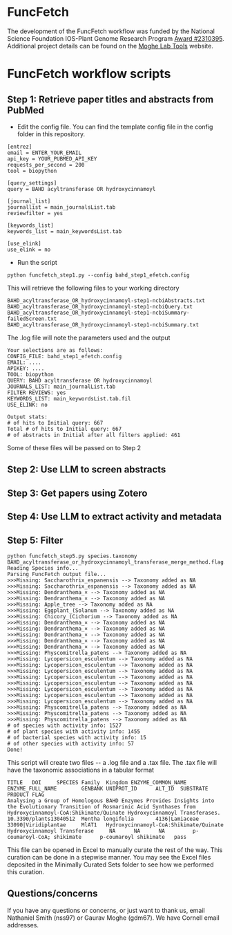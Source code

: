 # FuncFetch
The development of the FuncFetch workflow was funded by the National Science Foundation IOS-Plant Genome Research Program [Award #2310395](https://www.nsf.gov/awardsearch/showAward?AWD_ID=2310395&HistoricalAwards=false). Additional project details can be found on the [Moghe Lab Tools](https://tools.moghelab.org/funczymedb) website.

# FuncFetch workflow scripts

## Step 1: Retrieve paper titles and abstracts from PubMed
* Edit the config file. You can find the template config file in the config folder in this repository.
```
[entrez]
email = ENTER_YOUR_EMAIL
api_key = YOUR_PUBMED_API_KEY
requests_per_second = 200
tool = biopython

[query_settings]
query = BAHD acyltransferase OR hydroxycinnamoyl

[journal_list]
journallist = main_journalsList.tab
reviewfilter = yes

[keywords_list]
keywords_list = main_keywordsList.tab

[use_elink]
use_elink = no
```

* Run the script
```console
python funcfetch_step1.py --config bahd_step1_efetch.config
```
This will retrieve the following files to your working directory
```console
BAHD_acyltransferase_OR_hydroxycinnamoyl-step1-ncbiAbstracts.txt
BAHD_acyltransferase_OR_hydroxycinnamoyl-step1-ncbiQuery.txt
BAHD_acyltransferase_OR_hydroxycinnamoyl-step1-ncbiSummary-failedScreen.txt
BAHD_acyltransferase_OR_hydroxycinnamoyl-step1-ncbiSummary.txt
```
The .log file will note the parameters used and the output
```
Your selections are as follows:
CONFIG_FILE: bahd_step1_efetch.config
EMAIL: ....
APIKEY: ....
TOOL: biopython
QUERY: BAHD acyltransferase OR hydroxycinnamoyl
JOURNALS_LIST: main_journalList.tab
FILTER REVIEWS: yes
KEYWORDS_LIST: main_keywordsList.tab.fil
USE_ELINK: no

Output stats:
# of hits to Initial query: 667
Total # of hits to Initial query: 667
# of abstracts in Initial after all filters applied: 461
```
Some of these files will be passed on to Step 2

## Step 2: Use LLM to screen abstracts
## Step 3: Get papers using Zotero
## Step 4: Use LLM to extract activity and metadata
## Step 5: Filter
```console
python funcfetch_step5.py species.taxonomy BAHD_acyltransferase_or_hydroxycinnamoyl_transferase_merge_method.flag.tsv
Reading Species info...
Parsing FuncFetch output file...
>>>Missing: Saccharothrix_espanensis --> Taxonomy added as NA
>>>Missing: Saccharothrix_espanensis --> Taxonomy added as NA
>>>Missing: Dendranthema_× --> Taxonomy added as NA
>>>Missing: Dendranthema_× --> Taxonomy added as NA
>>>Missing: Apple_tree --> Taxonomy added as NA
>>>Missing: Eggplant_(Solanum --> Taxonomy added as NA
>>>Missing: Chicory_(Cichorium --> Taxonomy added as NA
>>>Missing: Dendranthema_× --> Taxonomy added as NA
>>>Missing: Dendranthema_× --> Taxonomy added as NA
>>>Missing: Dendranthema_× --> Taxonomy added as NA
>>>Missing: Dendranthema_× --> Taxonomy added as NA
>>>Missing: Dendranthema_× --> Taxonomy added as NA
>>>Missing: Physcomitrella_patens --> Taxonomy added as NA
>>>Missing: Lycopersicon_esculentum --> Taxonomy added as NA
>>>Missing: Lycopersicon_esculentum --> Taxonomy added as NA
>>>Missing: Lycopersicon_esculentum --> Taxonomy added as NA
>>>Missing: Lycopersicon_esculentum --> Taxonomy added as NA
>>>Missing: Lycopersicon_esculentum --> Taxonomy added as NA
>>>Missing: Lycopersicon_esculentum --> Taxonomy added as NA
>>>Missing: Lycopersicon_esculentum --> Taxonomy added as NA
>>>Missing: Lycopersicon_esculentum --> Taxonomy added as NA
>>>Missing: Physcomitrella_patens --> Taxonomy added as NA
>>>Missing: Physcomitrella_patens --> Taxonomy added as NA
>>>Missing: Physcomitrella_patens --> Taxonomy added as NA
# of species with activity info: 1527
# of plant species with activity info: 1455
# of bacterial species with activity info: 15
# of other species with activity info: 57
Done!
```
This script will create two files -- a .log file and a .tax file. The .tax file will have the taxonomic associations in a tabular format
```
TITLE   DOI     SPECIES Family  Kingdom ENZYME_COMMON_NAME      ENZYME_FULL_NAME        GENBANK UNIPROT_ID      ALT_ID  SUBSTRATE       PRODUCT FLAG
Analysing a Group of Homologous BAHD Enzymes Provides Insights into the Evolutionary Transition of Rosmarinic Acid Synthases from Hydroxycinnamoyl-CoA:Shikimate/Quinate Hydroxycinnamoyl Transferases.    10.3390/plants13040512  Mentha longifolia       4136|Lamiaceae  33090|Viridiplantae     MlAT1   Hydroxycinnamoyl-CoA:Shikimate/Quinate Hydroxycinnamoyl Transferase     NA      NA      NA         p-coumaroyl-CoA; shikimate      p-coumaroyl shikimate   pass
```
This file can be opened in Excel to manually curate the rest of the way. This curation can be done in a stepwise manner. You may see the Excel files deposited in the Minimally Curated Sets folder to see how we performed this curation.

## Questions/concerns
If you have any questions or concerns, or just want to thank us, email Nathaniel Smith (nss97) or Gaurav Moghe (gdm67). We have Cornell email addresses. 
